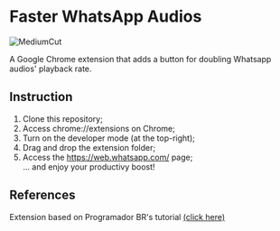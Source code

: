 

# Faster WhatsApp Audios

![MediumCut](https://user-images.githubusercontent.com/52306002/80307339-d2d55400-879e-11ea-8a57-74c16a271c28.png)
 
 A Google Chrome extension that adds a button for doubling Whatsapp audios' playback rate.

## Instruction
1. Clone this repository;
2. Access chrome://extensions on Chrome;
3. Turn on the developer mode (at the top-right);
4. Drag and drop the extension folder;
5. Access the https://web.whatsapp.com/ page;  
... and enjoy your productivy boost!



## References
Extension based on Programador BR's tutorial [(click here)](https://www.youtube.com/watch?v=j0Ih1xVyKbY)

